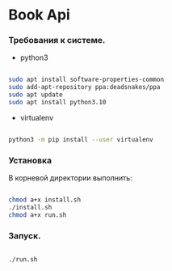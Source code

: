 # Book Api

### Требования к системе.

- python3

```bash

sudo apt install software-properties-common
sudo add-apt-repository ppa:deadsnakes/ppa
sudo apt update
sudo apt install python3.10

```

- virtualenv

```bash

python3 -m pip install --user virtualenv

```

### Установка

В корневой директории выполнить:

```bash

chmod a+x install.sh
./install.sh
chmod a+x run.sh

```

### Запуск.

```bash

./run.sh

```
